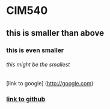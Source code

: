 # CIM540

## this is smaller than above

### this is even smaller

###### this might be the smallest

[link to google] (http://google.com)

### [link to github](github.com)

